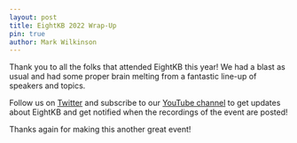 ```yaml
---
layout: post
title: EightKB 2022 Wrap-Up
pin: true
author: Mark Wilkinson
---
```


Thank you to all the folks that attended EightKB this year! We had a blast as usual and had some proper brain melting from a fantastic line-up of speakers and topics. 

Follow us on [Twitter](https://twitter.com/eightkbconf) and subscribe to our [YouTube channel](https://eightkb.online/streaming) to get updates about EightKB and get notified when the recordings of the event are posted!

Thanks again for making this another great event!
